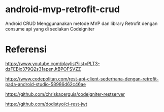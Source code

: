 # android-mvp-retrofit-crud
Android CRUD Menggunanakan metode MVP dan library Retrofit dengan consume api yang di sediakan Codeigniter


# Referensi
https://www.youtube.com/playlist?list=PLT3-dzFEBix379Q2s31apenJtBPOFSVZZ

https://www.codepolitan.com/rest-api-client-sederhana-dengan-retrofit-pada-android-studio-58986d62c46ae

https://github.com/chriskacerguis/codeigniter-restserver

https://github.com/dodistyo/ci-rest-jwt
